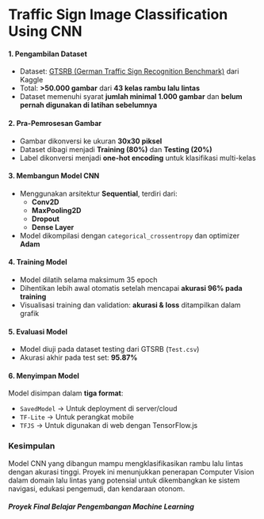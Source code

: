# Traffic Sign Image Classification Using CNN

#### 1. **Pengambilan Dataset**
- Dataset: [GTSRB (German Traffic Sign Recognition Benchmark)](https://www.kaggle.com/datasets/meowmeowmeowmeowmeow/gtsrb-german-traffic-sign) dari Kaggle  
- Total: **>50.000 gambar** dari **43 kelas rambu lalu lintas**
- Dataset memenuhi syarat **jumlah minimal 1.000 gambar** dan **belum pernah digunakan di latihan sebelumnya**

#### 2. **Pra-Pemrosesan Gambar**
- Gambar dikonversi ke ukuran **30x30 piksel**
- Dataset dibagi menjadi **Training (80%)** dan **Testing (20%)**
- Label dikonversi menjadi **one-hot encoding** untuk klasifikasi multi-kelas

#### 3. **Membangun Model CNN**
- Menggunakan arsitektur **Sequential**, terdiri dari:
  - **Conv2D**
  - **MaxPooling2D**
  - **Dropout**
  - **Dense Layer**
- Model dikompilasi dengan `categorical_crossentropy` dan optimizer **Adam**

#### 4. **Training Model**
- Model dilatih selama maksimum 35 epoch
- Dihentikan lebih awal otomatis setelah mencapai **akurasi 96% pada training**
- Visualisasi training dan validation: **akurasi & loss** ditampilkan dalam grafik

#### 5. **Evaluasi Model**
- Model diuji pada dataset testing dari GTSRB (`Test.csv`)
- Akurasi akhir pada test set: **95.87%**

#### 6. **Menyimpan Model**
Model disimpan dalam **tiga format**:
- `SavedModel` → Untuk deployment di server/cloud
- `TF-Lite` → Untuk perangkat mobile
- `TFJS` → Untuk digunakan di web dengan TensorFlow.js

###  Kesimpulan
Model CNN yang dibangun mampu mengklasifikasikan rambu lalu lintas dengan akurasi tinggi. Proyek ini menunjukkan penerapan Computer Vision dalam domain lalu lintas yang potensial untuk dikembangkan ke sistem navigasi, edukasi pengemudi, dan kendaraan otonom.

##### Proyek Final Belajar Pengembangan Machine Learning
